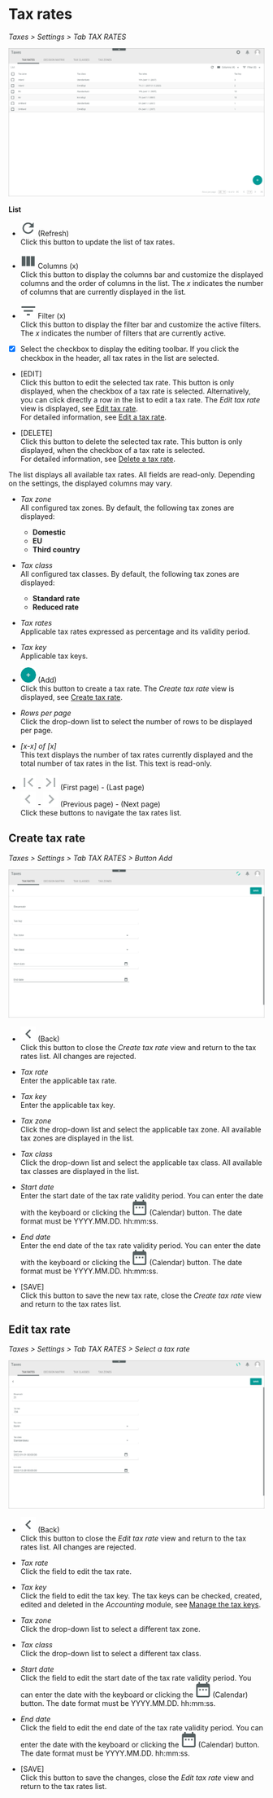 # Tax rates

*Taxes > Settings > Tab TAX RATES*

![Tax rates](../../Assets/Screenshots/Taxes/Settings/TaxRates/TaxRates.png "[Tax rates]")



**List**

- ![Refresh](../../Assets/Icons/Refresh01.png "[Refresh]") (Refresh)   
 Click this button to update the list of tax rates.
- ![Columns](../../Assets/Icons/Columns.png "[Columns]") Columns (x)   
  Click this button to display the columns bar and customize the displayed columns and the order of columns in the list. The *x* indicates the number of columns that are currently displayed in the list.

- ![Filter](../../Assets/Icons/Filter.png "[Filter]") Filter (x)   
  Click this button to display the filter bar and customize the active filters. The *x* indicates the number of filters that are currently active.

- [x]     
  Select the checkbox to display the editing toolbar. If you click the checkbox in the header, all tax rates in the list are selected.

  [comment]: <> (Alle Tax rates ausgewählt, aber es ist nicht möglich, etwas zu machen, i.e. keine Editing toolbar angezeigt.)

- [EDIT]   
  Click this button to edit the selected tax rate. This button is only displayed, when the checkbox of a tax rate is selected. Alternatively, you can click directly a row in the list to edit a tax rate. The *Edit tax rate* view is displayed, see [Edit tax rate](#edit-tax-rate).   
  For detailed information, see [Edit a tax rate](../Integration/01_ManageTaxRates.md#edit-a-tax-rate).

[comment]: <> (Ändern in der Zukunft? In neuer UI, Edit-Fenster werden einfach den Namen des ausgewählten Tax rates/Produktes, usw.; Create-Fenster werden "New ..." heißen. Besprochen in UX-Docu Meeting 08.08.22)

- [DELETE]  
Click this button to delete the selected tax rate. This button is only displayed, when the checkbox of a tax rate is selected.   
For detailed information, see [Delete a tax rate](../Integration/01_ManageTaxRates.md#delete-a-tax-rate).


The list displays all available tax rates. All fields are read-only. Depending on the settings, the displayed columns may vary.

- *Tax zone*  
All configured tax zones. By default, the following tax zones are displayed:

  - **Domestic**
  - **EU**
  - **Third country**


- *Tax class*  
All configured tax classes. By default, the following tax zones are displayed:

  - **Standard rate**
  - **Reduced rate**  


- *Tax rates*  
Applicable tax rates expressed as percentage and its validity period.

- *Tax key*  
Applicable tax keys. 

- ![Add](../../Assets/Icons/Plus01.png "[Add]") (Add)   
Click this button to create a tax rate. The *Create tax rate* view is displayed, see [Create tax rate](#create-tax-rate).

- *Rows per page*   
Click the drop-down list to select the number of rows to be displayed per page.

- *[x-x] of [x]*  
This text displays the number of tax rates currently displayed and the total number of tax rates in the list. This text is read-only.

- ![First page](../../Assets/Icons/FirstPage03.png "[First page]") - ![Last page](../../Assets/Icons/LastPage03.png "[Last page]") (First page) - (Last page)  
![Previous page](../../Assets/Icons/PreviousPage02.png "[Previous page]") - ![Next page](../../Assets/Icons/NextPage02.png "[Next page]") (Previous page) - (Next page)  
Click these buttons to navigate the tax rates list.

[comment]: <> (Page navigation items necessary?)


## Create tax rate

*Taxes > Settings > Tab TAX RATES > Button Add*

![Create tax rate](../../Assets/Screenshots/Taxes/Settings/TaxRates/CreateTaxRate.png "[Create tax rate]")

- ![Back](../../Assets/Icons/Back02.png "[Back]") (Back)   
Click this button to close the *Create tax rate* view and return to the tax rates list. All changes are rejected.

- *Tax rate*  
Enter the applicable tax rate.

- *Tax key*  
Enter the applicable tax key.

- *Tax zone*  
Click the drop-down list and select the applicable tax zone. All available tax zones are displayed in the list.

- *Tax class*  
Click the drop-down list and select the applicable tax class. All available tax classes are displayed in the list.

- *Start date*   
Enter the start date of the tax rate validity period. You can enter the date with the keyboard or clicking the ![Add](../../Assets/Icons/Calendar.png "[Calendar]") (Calendar) button. The date format must be YYYY.MM.DD. hh:mm:ss.

- *End date*  
Enter the end date of the tax rate validity period. You can enter the date with the keyboard or clicking the ![Add](../../Assets/Icons/Calendar.png "[Calendar]") (Calendar) button. The date format must be YYYY.MM.DD. hh:mm:ss.

- [SAVE]  
Click this button to save the new tax rate, close the *Create tax rate* view and return to the tax rates list.


## Edit tax rate


*Taxes > Settings > Tab TAX RATES > Select a tax rate*

![Edit tax rate](../../Assets/Screenshots/Taxes/Settings/TaxRates/EditTaxRate.png "[Edit tax rate]")

- ![Back](../../Assets/Icons/Back02.png "[Back]") (Back)   
Click this button to close the *Edit tax rate* view and return to the tax rates list. All changes are rejected.

- *Tax rate*  
Click the field to edit the tax rate.

- *Tax key*  
Click the field to edit the tax key. The tax keys can be checked, created, edited and deleted in the *Accounting* module, see [Manage the tax keys](../../RetailSuiteAccounting/Integration/02_ManageTaxKeys.md).

- *Tax zone*  
Click the drop-down list to select a different tax zone.

- *Tax class*  
Click the drop-down list to select a different tax class.

- *Start date*   
Click the field to edit the start date of the tax rate validity period. You can enter the date with the keyboard or clicking the ![Add](../../Assets/Icons/Calendar.png "[Calendar]") (Calendar) button. The date format must be YYYY.MM.DD. hh:mm:ss.

- *End date*  
Click the field to edit the end date of the tax rate validity period. You can enter the date with the keyboard or clicking the ![Add](../../Assets/Icons/Calendar.png "[Calendar]") (Calendar) button. The date format must be YYYY.MM.DD. hh:mm:ss.

- [SAVE]  
Click this button to save the changes, close the *Edit tax rate* view and return to the tax rates list.
